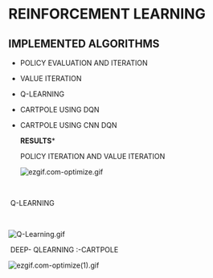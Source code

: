 # **REINFORCEMENT LEARNING** 



## IMPLEMENTED  ALGORITHMS



- POLICY EVALUATION AND ITERATION 

- VALUE ITERATION

- Q-LEARNING

- CARTPOLE USING DQN

- CARTPOLE USING CNN DQN

   

  **RESULTS*** 

  

  POLICY ITERATION AND VALUE ITERATION 

  

  ![ezgif.com-optimize.gif](https://github.com/aadhithya14/RLprojects/blob/master/Results/ezgif.com-optimize.gif?raw=true)

​		

​       Q-LEARNING          

​           			

![Q-Learning.gif](https://github.com/aadhithya14/RLprojects/blob/master/Results/Q-Learning.gif?raw=true)



​      DEEP- QLEARNING :-CARTPOLE 



![ezgif.com-optimize(1).gif](https://github.com/aadhithya14/RLprojects/blob/master/Results/ezgif.com-optimize(1).gif?raw=true)



